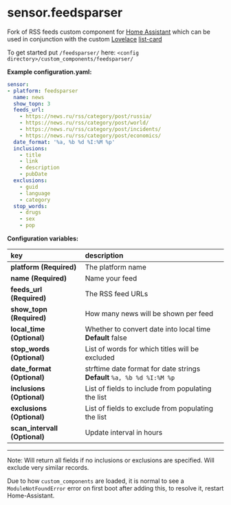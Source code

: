 # sensor.feedsparser
Fork of RSS feeds custom component for [Home Assistant](https://www.home-assistant.io/) which can be used in conjunction with the custom [Lovelace](https://www.home-assistant.io/lovelace) [list-card](https://github.com/custom-cards/list-card)

To get started put `/feedsparser/` here:
`<config directory>/custom_components/feedsparser/`

**Example configuration.yaml:**

```yaml
sensor:
- platform: feedsparser
  name: news
  show_topn: 3
  feeds_url:
    - https://news.ru/rss/category/post/russia/
    - https://news.ru/rss/category/post/world/
    - https://news.ru/rss/category/post/incidents/
    - https://news.ru/rss/category/post/economics/
  date_format: '%a, %b %d %I:%M %p'
  inclusions:
    - title
    - link
    - description
    - pubDate
  exclusions:
    - guid
    - language
    - category
  stop_words:
    - drugs
    - sex
    - pop
```

**Configuration variables:**

key | description
:--- | :---
**platform (Required)** | The platform name
**name (Required)** | Name your feed
**feeds_url (Required)** | The RSS feed URLs
**show_topn (Required)** | How many news will be shown per feed
**local_time (Optional)** | Whether to convert date into local time **Default** false
**stop_words (Optional)** | List of words for which titles will be excluded
**date_format (Optional)** | strftime date format for date strings **Default** `%a, %b %d %I:%M %p`
**inclusions (Optional)** | List of fields to include from populating the list
**exclusions (Optional)** | List of fields to exclude from populating the list
**scan_intervall (Optional)** |	Update interval in hours

***

Note: Will return all fields if no inclusions or exclusions are specified.
Will exclude very similar records.


Due to how `custom_components` are loaded, it is normal to see a `ModuleNotFoundError` error on first boot after adding this, to resolve it, restart Home-Assistant.
